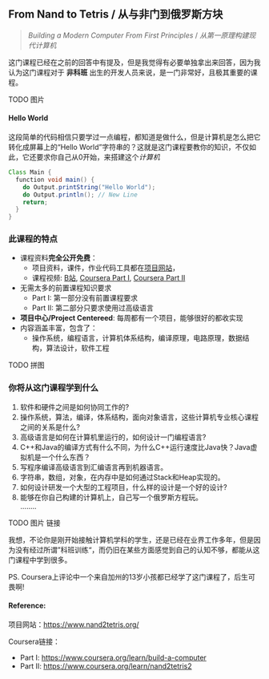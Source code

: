 <!--
[]Module 0
[]Module 1
[]Module 2
[]Module 3
[]Module 4
[]Module 5
[]Module 6
[]Module 7

汇编语言

从VM code translate到assembly code

Compiler，Tokenizer，Parser如何运作，Grammer是语言的核心，了解语言是怎么设计的

Stack和Heap，静态编译的时候，构建起了哪些参数
编程语言从高级语言到机器语言是怎么一个流程
OOP是怎么让计算机理解的
Array，Object在内存中是如何表现的

OS


NandTetris：从“与非门”到“俄罗斯方块”
Part 1: 没有任何前置要求
Part 2: 需要上过一门计算机入门的课程，以及有高级语言的编程经验（Java，C++，Python，Javascript)

教师/作者介绍
Noam Nisan
Shimon Schocken


材料：

课程视频
Shimon Schocken Ted 演讲 B站
项目网站：包含所有的项目材料，软件工具，所有都是免费和开源的！
教材: The Elements of Computing Systems(MIT Press) 英文 中文 （教学视频和网站上的课件已经非常完整和深入，教材个人认为非必须）

参考知乎答题样式：h
-->
## From Nand to Tetris / 从与非门到俄罗斯方块
>*Building a Modern Computer From First Principles* / *从第一原理构建现代计算机*

这门课程已经在之前的回答中有提及，但是我觉得有必要单独拿出来回答，因为我认为这门课程对于 **非科班** 出生的开发人员来说，是一门非常好，且极其重要的课程。  
<!-- 如果将广义上的计算机工程开发比做武功招式的话，那这门课程学得就是 **武功心法**。学完了这门课程，动手完成项目之后，相当于修炼了《**易筋经**》。 -->
TODO 图片

#### Hello World

这段简单的代码相信只要学过一点编程，都知道是做什么，但是计算机是怎么把它转化成屏幕上的“Hello World”字符串的？这就是这门课程要教你的知识，不仅如此，它还要求你自己从0开始，来搭建这个*计算机*

```Java
Class Main {
  function void main() {
    do Output.printString("Hello World");
    do Output.println(); // New Line
    return;
  }
}
```

### 此课程的特点
- 课程资料**完全公开免费**：
  - 项目资料，课件，作业代码工具都在[项目网站][1]，
  - 课程视频: [B站][2], [Coursera Part I][3], [Coursera Part II][4]
- 无需太多的前置课程知识要求
  - Part I: 第一部分没有前置课程要求
  - Part II: 第二部分只要求使用过高级语言
- **项目中心/Project Centereed**: 每周都有一个项目，能够很好的都收实现
- 内容涵盖丰富，包含了：
  - 操作系统，编程语言，计算机体系结构，编译原理，电路原理，数据结构，算法设计，软件工程

TODO 拼图

### 你将从这门课程学到什么
1. 软件和硬件之间是如何协同工作的?
2. 操作系统，算法，编译，体系结构，面向对象语言，这些计算机专业核心课程之间的关系是什么?
3. 高级语言是如何在计算机里运行的，如何设计一门编程语言?
4. C++和Java的编译方式有什么不同，为什么C++运行速度比Java快？Java虚拟机是一个什么东西？
5. 写程序编译高级语言到汇编语言再到机器语言。
6. 字符串，数组，对象，在内存中是如何通过Stack和Heap实现的。
7. 如何设计研发一个大型的工程项目，什么样的设计是一个好的设计?
8. 能够在你自己构建的计算机上，自己写一个俄罗斯方程玩。  
........ 

TODO 图片 链接

我想，不论你是刚开始接触计算机学科的学生，还是已经在业界工作多年，但是因为没有经过所谓”科班训练“，而仍旧在某些方面感觉到自己的认知不够，都能从这门课程中学到很多。

PS. Coursera上评论中一个来自加州的13岁小孩都已经学了这门课程了，后生可畏啊!

#### Reference:
项目网站：https://www.nand2tetris.org/  

Coursera链接：

  - Part I: https://www.coursera.org/learn/build-a-computer
  - Part II: https://www.coursera.org/learn/nand2tetris2


<!-- #### 这门课程讲了什么，为什么如此重要？: -->
<!-- 从逻辑门到高级编程语言，把计算机是怎么构造起来的，翻了个底朝天，而且让你在每一个部分都亲身参与，动手操作。入门计算机科学，掌握一张地图，为日后的深入研究学习打下基础 -->
<!-- ####  为什么觉得相见恨晚，觉得他好 -->
<!-- #### 学了这门课程有什么用？ -->
<!-- 很多时候，没有编译器的知识，对于语言的理解是表层的，该课程从第一性原理出发，首先极大的满足了对于计算机运行机制的好奇，并且能够让你成为一个更加“富有”richer 的Programmer，（原话）。实际课程中Part2，写一个VMcode到汇编语言的翻译器，再写一个高级语言到vmcode的编译器，能够深入理解stack，heap在语言编译和运行时候的机制，并且对很多之前不甚了解的原理有了非常深入的认识（如何显示字符，如何画图，键盘输入是怎么获取的，数组，字符串，对象到底是怎么构造的） -->
<!-- 核心：对编程语言的理解：为学习语言打下坚实的理论基础，掌握了语言的内功心法，所有的语言都知识武功套路了。 -->
<!-- 软件工程，操作系统，数据结构，算法设计 -->
<!-- 总而言之，就是为之后的每一个部分的课程打下了坚实的基础，知道每一个细分主题在整一个计算机系统中起到了什么作用，甚至于对于理解软件，硬件都有了一个大致的概念。 -->
<!-- 体系结构，电路原理）为Part 1内容，之后补充 -->
<!-- #### 材料 -->
<!--  -->
<!-- 为什么推荐这门课程？ -->
<!--  -->
<!-- Top-down vs bottom-up -->
<!--  -->
<!-- Topic Oriented Approach, -->
<!--  -->
<!-- 每一个topic都是一门课程，配合着几百页的教材，这样的问题是每一个主题都有深入的了解，但是却不知到如何联系，即所谓的只见树木不见森林 -->

[1]: <https://www.nand2tetris.org/> "项目网站"
[2]: <https://www.bilibili.com/video/BV1KJ411s7QJ> "Bilibili 视频"
[3]: <https://www.coursera.org/learn/nand2tetris1> "Coursera Part 1"
[4]: <https://www.coursera.org/learn/nand2tetris2> "Coursera Part 2"

<!-- Refeerence -->
[8]: <https://www.youtube.com/watch?v=JtXvUoPx4Qs&t=51s>
[9]: <https://www.youtube.com/watch?v=wTl5wRDT0CU&feature=youtu.be>